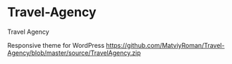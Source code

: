 # Travel-Agency
Travel Agency

Responsive theme for WordPress https://github.com/MatviyRoman/Travel-Agency/blob/master/source/TravelAgency.zip
